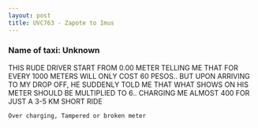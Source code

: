 ```yaml
---
layout: post
title: UVC763 - Zapote to Imus
---
```


### Name of taxi: Unknown

THIS RUDE DRIVER START FROM 0.00 METER TELLING ME THAT FOR EVERY 1000 METERS WILL ONLY COST 60 PESOS.. BUT UPON ARRIVING TO MY DROP OFF, HE SUDDENLY TOLD ME THAT WHAT SHOWS ON HIS METER SHOULD BE MULTIPLIED TO 6.. CHARGING ME ALMOST 400 FOR JUST A 3-5 KM SHORT RIDE

```Over charging, Tampered or broken meter```
